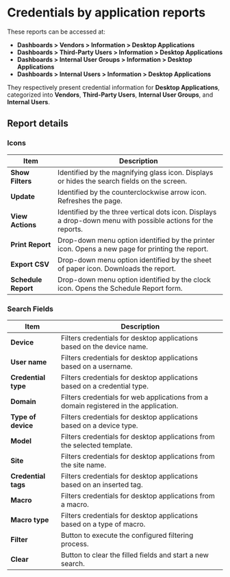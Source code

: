 # Credentials by application reports

These reports can be accessed at:

- **Dashboards > Vendors > Information > Desktop Applications**
- **Dashboards > Third-Party Users > Information > Desktop Applications**
- **Dashboards > Internal User Groups > Information > Desktop Applications**
- **Dashboards > Internal Users > Information > Desktop Applications**

They respectively present credential information for **Desktop Applications**, categorized into **Vendors**, **Third-Party Users**, **Internal User Groups**, and **Internal Users**.

## Report details

### Icons

| Item           | Description                                                         |
| -------------- | ------------------------------------------------------------------- |
| **Show Filters**   | Identified by the magnifying glass icon. Displays or hides the search fields on the screen. |
| **Update**         | Identified by the counterclockwise arrow icon. Refreshes the page.   |
| **View Actions**   | Identified by the three vertical dots icon. Displays a drop-down menu with possible actions for the reports. |
| **Print Report**   | Drop-down menu option identified by the printer icon. Opens a new page for printing the report. |
| **Export CSV**     | Drop-down menu option identified by the sheet of paper icon. Downloads the report. |
| **Schedule Report**| Drop-down menu option identified by the clock icon. Opens the Schedule Report form.

### Search Fields

| Item            | Description                                                         |
| --------------- | ------------------------------------------------------------------- |
| **Device**          | Filters credentials for desktop applications based on the device name. |
| **User name**       | Filters credentials for desktop applications based on a username.   |
| **Credential type** | Filters credentials for desktop applications based on a credential type. |
| **Domain**          | Filters credentials for web applications from a domain registered in the application. |
| **Type of device**  | Filters credentials for desktop applications based on a device type. |
| **Model**           | Filters credentials for desktop applications from the selected template. |
| **Site**            | Filters credentials for desktop applications from the site name.    |
| **Credential tags** | Filters credentials for desktop applications based on an inserted tag. |
| **Macro**           | Filters credentials for desktop applications from a macro.          |
| **Macro type**      | Filters credentials for desktop applications based on a type of macro. |
| **Filter**          | Button to execute the configured filtering process.                  |
| **Clear**           | Button to clear the filled fields and start a new search.            |
